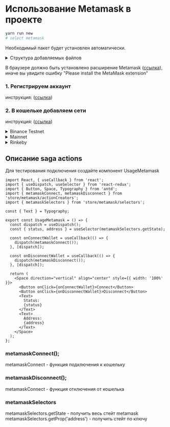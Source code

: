 # Использование Metamask в проекте
```bash
yarn run new
# select metamask
```
Необходимый пакет будет установлен автоматически.

<details>
  <summary>Структура добавляемых файлов</summary>

  ```bash
  my-project
  |-- src
  |   |-- appConstants
  |   |   |-- index.ts
  |   |   |-- network.ts
  |   |   |-- notifications.ts
  |   |-- store
  |   |   |-- metamask
  |   |        |-- sagas
  |   |            |-- connectMetamaskSaga.ts
  |   |            |-- disconnectMetamask.ts
  |   |            |-- index.ts
  |   |        |-- actionCreators.ts
  |   |        |-- actionTypes.ts
  |   |        |-- handlers.ts
  |   |        |-- index.ts
  |   |        |-- selectors.ts
  |   |-- utils
  |   |    |-- index.ts
  |   |    |-- getNetworkName.ts
  |   |    |-- metamask.ts
  |   |--types
  |   |    |-- store
  |   |    |   |-- index.ts
  |   |    |   |-- MetamaskState.ts
  |   |    |-- index.ts
  ```
</details>

В браузере должно быть установлено расширение Metamask ([ссылка](https://chrome.google.com/webstore/detail/metamask/nkbihfbeogaeaoehlefnkodbefgpgknn)),
иначе вы увидите ошибку "Please install the MetaMask extension"

### 1. Регистрируем аккаунт
инструкция: ([ссылка](https://psm7.com/cryptocurrency/kak-zaregistrirovat-i-ispolzovat-ethereum-koshelek-metamask-poshagovaya-instrukciya.html))

### 2. В кошельке добавляем сети
инструкция: ([ссылка](https://academy.binance.com/ru/articles/connecting-metamask-to-binance-smart-chain))

<details>
  <summary>Binance Testnet</summary>

- Название сети: Smart Chain - Testnet
- Новый RPC URL: ```https://data-seed-prebsc-1-s1.binance.org:8545/```
- ID сети: 97
- Символ: BNB
- URL блок-эксплорера: ```https://testnet.bscscan.com```

тест подключения: ([ссылка](https://umbria.network/connect/binance-smart-chain-testnet))
</details>

<details>
  <summary>Mainnet</summary>

- Название сети: BSC Mainnet
- Новый RPC URL: ```https://bsc-dataseed.binance.org/```
- ID сети: 0x38
- Символ: BNB
- URL блок-эксплорера: ```https://bscscan.com/```

тест подключения: ([ссылка](https://umbria.network/connect/binance-smart-chain-mainnet))
</details>

<details>
  <summary>Rinkeby</summary>
настройки прописаны в metamask по умолчанию

тест подключения: ([ссылка](https://umbria.network/connect/ethereum-testnet-rinkeby))
</details>

## Описание saga actions
Для тестирования подключения создайте компонент UsageMetamask
```tsx
import React, { useCallback } from 'react';
import { useDispatch, useSelector } from 'react-redux';
import { Button, Space, Typography } from 'antd';
import { metamaskConnect, metamaskDisconnect } from 'store/metamask/actionCreators';
import { metamaskSelectors } from 'store/metamask/selectors';

const { Text } = Typography;

export const UsageMetamask = () => {
  const dispatch = useDispatch();
  const { status, address } = useSelector(metamaskSelectors.getState);

  const onConnectWallet = useCallback(() => {
    dispatch(metamaskConnect());
  }, [dispatch]);

  const onDisconnectWallet = useCallback(() => {
    dispatch(metamaskDisconnect());
  }, [dispatch]);

  return (
    <Space direction="vertical" align="center" style={{ width: '100%' }}>
      <Button onClick={onConnectWallet}>Connect</Button>
      <Button onClick={onDisconnectWallet}>Disconnect</Button>
      <Text>
        Status:
        {status}
      </Text>
      <Text>
        Address:
        {address}
      </Text>
    </Space>
  );
};
```

### metamaskConnect();
metamaskConnect - функция подключения к кошельку

### metamaskDisconnect();
metamaskConnect - функция отключения от кошелька

### metamaskSelectors
metamaskSelectors.getState - получить весь стейт metamask
metamaskSelectors.getProp('address') - получить стейт по ключу
